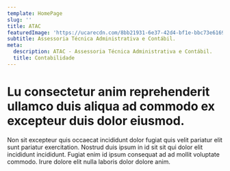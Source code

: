 ```yaml
---
template: HomePage
slug: ''
title: ATAC
featuredImage: 'https://ucarecdn.com/8bb21931-6e37-42d4-bf1e-bbc73e616983/'
subtitle: Assessoria Técnica Administrativa e Contábil.
meta:
  description: ATAC - Assessoria Técnica Administrativa e Contábil.
  title: Contabilidade
---
```



# Lu consectetur anim reprehenderit ullamco duis aliqua ad commodo ex excepteur duis dolor eiusmod.

Non sit excepteur quis occaecat incididunt dolor fugiat quis velit pariatur elit sunt pariatur exercitation. Nostrud duis ipsum in id sit sit qui dolor elit incididunt incididunt. Fugiat enim id ipsum consequat ad ad mollit voluptate commodo. Irure dolore elit nulla laboris dolor dolore anim.

